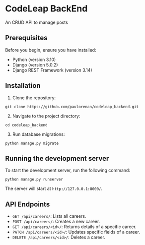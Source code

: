 # CodeLeap BackEnd

An CRUD API to manage posts

## Prerequisites

Before you begin, ensure you have installed:

- Python (version 3.10)
- Django (version 5.0.2)
- Django REST Framework (version 3.14)

## Installation

1. Clone the repository:

```
git clone https://github.com/paulorenan/codeleap_backend.git
```


2. Navigate to the project directory:


```
cd codeleap_backend
```

3. Run database migrations:

```
python manage.py migrate
```


## Running the development server

To start the development server, run the following command:
```
python manage.py runserver
```


The server will start at `http://127.0.0.1:8000/`.

## API Endpoints

- `GET /api/careers/`: Lists all careers.
- `POST /api/careers/`: Creates a new career.
- `GET /api/careers/<id>/`: Returns details of a specific career.
- `PATCH /api/careers/<id>/`: Updates specific fields of a career.
- `DELETE /api/careers/<id>/`: Deletes a career.






